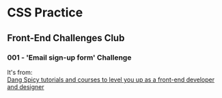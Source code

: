 # CSS Practice

## Front-End Challenges Club

### 001 - 'Email sign-up form' Challenge   

It's from:  
[Dang Spicy tutorials and courses to level you up as a front⁠-⁠end developer and designer](https://piccalil.li/)
